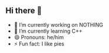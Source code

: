 ## Hi there 👋

- 🔭 I’m currently working on NOTHING
- 🌱 I’m currently learning C++
- 😄 Pronouns: he/him
- ⚡ Fun fact: I like pies
